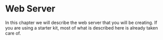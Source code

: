 # Web Server
In this chapter we will describe the web server that you will be creating. If
you are using a starter kit, most of what is described here is already taken
care of.
